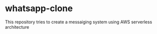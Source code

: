 # whatsapp-clone
This repository tries to create a messaiging system using AWS serverless architecture
